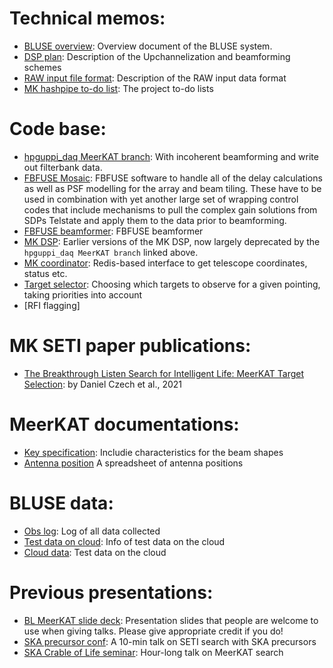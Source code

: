 # Technical memos:
* [BLUSE overview](https://docs.google.com/document/d/1uj7vAF1FXq7kQcGdi2lr7K2eg98MFW3d3eqsAB2Z3LQ/edit#heading=h.twuqnlahbx18): Overview document of the BLUSE system.
* [DSP plan](https://docs.google.com/document/d/1mrrn3YFABuoYqy0pkphNJYT4j44_slB8VltTEUHSlv0/edit#): Description of the Upchannelization and beamforming schemes 
* [RAW input file format](https://docs.google.com/document/d/1dnye0HHSlVqRXH7rQ7v3wly0qKg-3_9tGJzaTI-76s4/edit#): Description of the RAW input data format
* [MK hashpipe to-do list](https://docs.google.com/document/d/1NrggefvZZ1pxu1ArdtUJGn7RGECHQMxR_JlFeLr0jpc/edit#): The project to-do lists

# Code base:
* [hpguppi_daq MeerKAT branch](https://github.com/UCBerkeleySETI/hpguppi_daq/tree/cherry-dev/src): With incoherent beamforming and write out filterbank data.
* [FBFUSE Mosaic](https://gitlab.mpifr-bonn.mpg.de/wchen/Beamforming/tree/master/mosaic): FBFUSE software to handle all of the delay calculations as well as PSF modelling for the 
array and beam tiling. These have to be used in combination with yet another large set of wrapping control codes that include mechanisms to pull the complex gain solutions from SDPs Telstate and apply them to the data 
prior to beamforming.
* [FBFUSE beamformer](https://github.com/ewanbarr/psrdada_cpp/tree/fbfuse_complex_gain_correction): FBFUSE beamformer
* [MK DSP](https://github.com/UCBerkeleySETI/MeerKAT_DSP): Earlier versions of the MK DSP, now largely deprecated by the `hpguppi_daq MeerKAT branch` linked above.
* [MK coordinator](https://github.com/danielczech/meerkat-backend-interface): Redis-based interface to get telescope coordinates, status etc.
* [Target selector](https://github.com/bart-s-wlodarczyk-sroka/meerkat_target_selector): Choosing which targets to observe for a given pointing, taking priorities into account
* [RFI flagging]

# MK SETI paper publications:
* [The Breakthrough Listen Search for Intelligent Life: MeerKAT Target Selection](https://ui.adsabs.harvard.edu/abs/2021PASP..133f4502C/abstract): by Daniel Czech et al., 2021


# MeerKAT documentations:
* [Key specification](https://skaafrica.atlassian.net/rest/servicedesk/knowledgebase/latest/articles/view/277315585#MeerKATspecifications-Primarybeamcharacteristics): Includie characteristics for the beam shapes
* [Antenna position](https://docs.google.com/spreadsheets/d/1T6bqZBnEXMTFqMFCLs221qOvIOTSLHz_oxbI6RE4TrQ/edit#gid=0) A spreadsheet of antenna positions

# BLUSE data:
* [Obs log](https://docs.google.com/spreadsheets/d/1-wZceD-DDaGydIghOhE9sZC3wICqRAUtR5ny6o0N7l8/edit#gid=1533851989): Log of all data collected
* [Test data on cloud](https://docs.google.com/spreadsheets/d/1qTYAvRcfeIyKA9yUaFO9dC-tLoKSJ_5gwf-bBwYiYX4/edit#gid=0): Info of test data on the cloud
* [Cloud data](https://console.cloud.google.com/storage/browser/blmeerkat_uk?project=dotted-saga-110420&pageState=(%22StorageObjectListTable%22:(%22f%22:%22%255B%255D%22))&prefix=&forceOnObjectsSortingFiltering=false): Test data on the cloud


# Previous presentations: 
* [BL MeerKAT slide deck](https://docs.google.com/presentation/d/1tKlvAaVFdGViZfZ6mD9XTiMshtWjChFadIcHzaJMpx8/edit?usp=sharing): Presentation slides that people are welcome to use when giving talks. Please give appropriate credit if you do!
* [SKA precursor conf](https://www.youtube.com/watch?v=DKCBm5TdJW0&t=1s): A 10-min talk on SETI search with SKA precursors
* [SKA Crable of Life seminar](https://www.dropbox.com/s/cap4b8g95axqg33/Ng_SKACoL_Webinar_06052021.mp4?dl=0): Hour-long talk on MeerKAT search 

